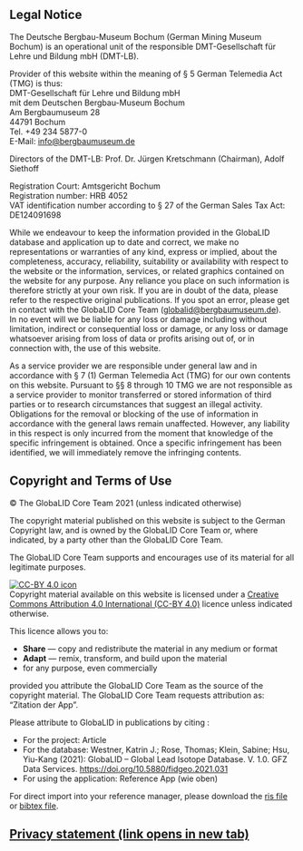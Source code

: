 ## Legal Notice

The Deutsche Bergbau-Museum Bochum (German Mining Museum Bochum) is an
operational unit of the responsible DMT-Gesellschaft für Lehre und
Bildung mbH (DMT-LB).

Provider of this website within the meaning of § 5 German Telemedia Act
(TMG) is thus:  
DMT-Gesellschaft für Lehre und Bildung mbH  
mit dem Deutschen Bergbau-Museum Bochum  
Am Bergbaumuseum 28  
44791 Bochum  
Tel. +49 234 5877-0  
E-Mail: <info@bergbaumuseum.de>

Directors of the DMT-LB: Prof. Dr. Jürgen Kretschmann (Chairman), Adolf
Siethoff

Registration Court: Amtsgericht Bochum  
Registration number: HRB 4052  
VAT identification number according to § 27 of the German Sales Tax Act:
DE124091698

While we endeavour to keep the information provided in the GlobaLID
database and application up to date and correct, we make no
representations or warranties of any kind, express or implied, about the
completeness, accuracy, reliability, suitability or availability with
respect to the website or the information, services, or related graphics
contained on the website for any purpose. Any reliance you place on such
information is therefore strictly at your own risk. If you are in doubt
of the data, please refer to the respective original publications. If
you spot an error, please get in contact with the GlobaLID Core Team
(<globalid@bergbaumuseum.de>).  
In no event will we be liable for any loss or damage including without
limitation, indirect or consequential loss or damage, or any loss or
damage whatsoever arising from loss of data or profits arising out of,
or in connection with, the use of this website.

As a service provider we are responsible under general law and in
accordance with § 7 (1) German Telemedia Act (TMG) for our own contents
on this website. Pursuant to §§ 8 through 10 TMG we are not responsible
as a service provider to monitor transferred or stored information of
third parties or to research circumstances that suggest an illegal
activity.  
Obligations for the removal or blocking of the use of information in
accordance with the general laws remain unaffected. However, any
liability in this respect is only incurred from the moment that
knowledge of the specific infringement is obtained. Once a specific
infringement has been identified, we will immediately remove the
infringing contents.

## Copyright and Terms of Use

© The GlobaLID Core Team 2021 (unless indicated otherwise)

The copyright material published on this website is subject to the
German Copyright law, and is owned by the GlobaLID Core Team or, where
indicated, by a party other than the GlobaLID Core Team.

The GlobaLID Core Team supports and encourages use of its material for
all legitimate purposes.

[![CC-BY 4.0
icon](https://i.creativecommons.org/l/by/4.0/88x31.png)](http://creativecommons.org/licenses/by/4.0/)  
Copyright material available on this website is licensed under a
[Creative Commons Attribution 4.0 International (CC-BY
4.0)](https://creativecommons.org/licenses/by/4.0/) licence unless
indicated otherwise.

This licence allows you to:

-   **Share** — copy and redistribute the material in any medium or
    format
-   **Adapt** — remix, transform, and build upon the material
-   for any purpose, even commercially

provided you attribute the GlobaLID Core Team as the source of the
copyright material. The GlobaLID Core Team requests attribution as:  
“Zitation der App”.

Please attribute to GlobaLID in publications by citing :

-   For the project: Article
-   For the database: Westner, Katrin J.; Rose, Thomas; Klein, Sabine;
    Hsu, Yiu-Kang (2021): GlobaLID – Global Lead Isotope Database. V.
    1.0. GFZ Data Services. <https://doi.org/10.5880/fidgeo.2021.031>
-   For using the application: Reference App (wie oben)

For direct import into your reference manager, please download the [ris
file](Link) or [bibtex file](Link).

## [Privacy statement (link opens in new tab)](https://dse.cortina-consult.com/privacy/6140aab59b531)
